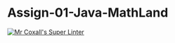 # Assign-01-Java-MathLand
[![Mr Coxall's Super Linter](https://github.com/ICS4U-Programming-MelodyB/Assign-01-Java-MathLand/workflows/Mr%20Coxall's%20Super%20Linter/badge.svg)](https://github.com/ICS4U-Programming-MelodyB/Assign-01-Java-MathLand/actions/)
